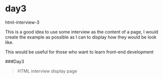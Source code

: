 # day3
html-interview-3

This is a good idea to use some interview as the content of a page, I would create the example as possible as I can to display how they would be look like.

This would be useful for those who want to learn front-end development

###Day3
>HTML interview display page

